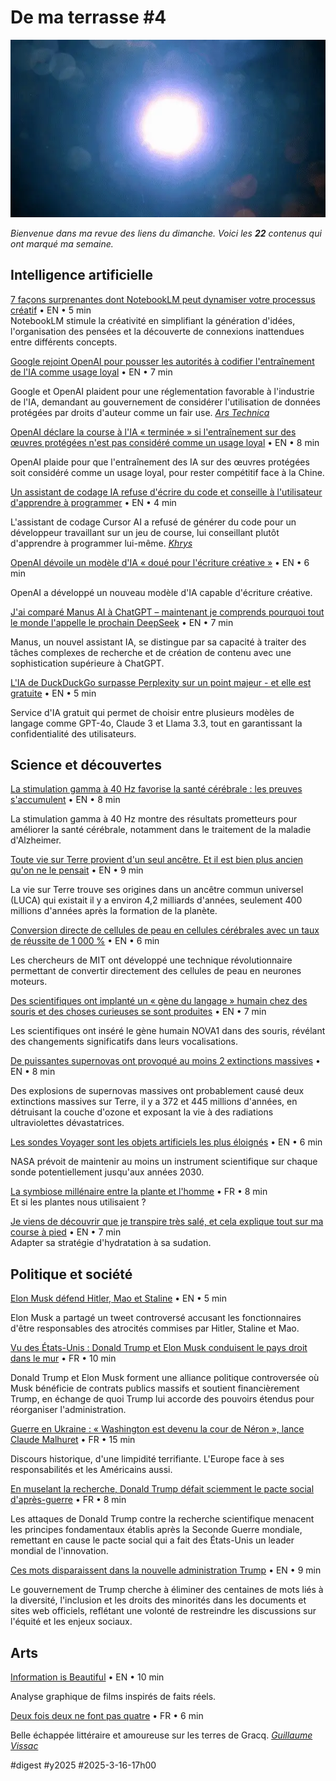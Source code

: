 # De ma terrasse #4

![Supernova](_i/0digest004.png)

_Bienvenue dans ma revue des liens du dimanche. Voici les **22** contenus qui ont marqué ma semaine._

## Intelligence artificielle

[7 façons surprenantes dont NotebookLM peut dynamiser votre processus créatif](https://www.geeky-gadgets.com/notebooklm-tips-and-tricks/) • EN • 5 min  
NotebookLM stimule la créativité en simplifiant la génération d'idées, l'organisation des pensées et la découverte de connexions inattendues entre différents concepts.

[Google rejoint OpenAI pour pousser les autorités à codifier l'entraînement de l'IA comme usage loyal](https://arstechnica.com/google/2025/03/google-agrees-with-openai-that-copyright-has-no-place-in-ai-development/) • EN • 7 min

Google et OpenAI plaident pour une réglementation favorable à l'industrie de l'IA, demandant au gouvernement de considérer l'utilisation de données protégées par droits d'auteur comme un fair use. _[Ars Technica](https://mastodon.social/@arstechnica)_

[OpenAI déclare la course à l'IA « terminée » si l'entraînement sur des œuvres protégées n'est pas considéré comme un usage loyal](https://arstechnica.com/tech-policy/2025/03/openai-urges-trump-either-settle-ai-copyright-debate-or-lose-ai-race-to-china/) • EN • 8 min

OpenAI plaide pour que l'entraînement des IA sur des œuvres protégées soit considéré comme un usage loyal, pour rester compétitif face à la Chine.

[Un assistant de codage IA refuse d'écrire du code et conseille à l'utilisateur d'apprendre à programmer](https://arstechnica.com/ai/2025/03/ai-coding-assistant-refuses-to-write-code-tells-user-to-learn-programming-instead/) • EN • 4 min

L'assistant de codage Cursor AI a refusé de générer du code pour un développeur travaillant sur un jeu de course, lui conseillant plutôt d'apprendre à programmer lui-même. _[Khrys](https://mamot.fr/@Khrys)_

[OpenAI dévoile un modèle d'IA « doué pour l'écriture créative »](https://www.theguardian.com/technology/2025/mar/12/chatgpt-firm-reveals-ai-model-that-is-good-at-creative-writing-sam-altman) • EN • 6 min

OpenAI a développé un nouveau modèle d'IA capable d'écriture créative.

[J'ai comparé Manus AI à ChatGPT – maintenant je comprends pourquoi tout le monde l'appelle le prochain DeepSeek](https://www.techradar.com/computing/artificial-intelligence/i-compared-manus-ai-to-chatgpt-now-i-understand-why-everyone-is-calling-it-the-next-deepseek) • EN • 7 min

Manus, un nouvel assistant IA, se distingue par sa capacité à traiter des tâches complexes de recherche et de création de contenu avec une sophistication supérieure à ChatGPT.

[L'IA de DuckDuckGo surpasse Perplexity sur un point majeur - et elle est gratuite](https://www.zdnet.com/article/duckduckgos-ai-beats-perplexity-in-one-big-way-and-its-free-to-use/) • EN • 5 min

Service d'IA gratuit qui permet de choisir entre plusieurs modèles de langage comme GPT-4o, Claude 3 et Llama 3.3, tout en garantissant la confidentialité des utilisateurs.

## Science et découvertes

[La stimulation gamma à 40 Hz favorise la santé cérébrale : les preuves s'accumulent](https://news.mit.edu/2025/evidence-40hz-gamma-stimulation-promotes-brain-health-expanding-0314) • EN • 8 min

La stimulation gamma à 40 Hz montre des résultats prometteurs pour améliorer la santé cérébrale, notamment dans le traitement de la maladie d'Alzheimer.

[Toute vie sur Terre provient d'un seul ancêtre. Et il est bien plus ancien qu'on ne le pensait](https://www.popularmechanics.com/science/environment/a64186168/single-ancestor-life-luca-discovery/) • EN • 9 min

La vie sur Terre trouve ses origines dans un ancêtre commun universel (LUCA) qui existait il y a environ 4,2 milliards d'années, seulement 400 millions d'années après la formation de la planète.

[Conversion directe de cellules de peau en cellules cérébrales avec un taux de réussite de 1 000 %](https://newatlas.com/biology/direct-convert-skin-brain-stem-cells-neuron/) • EN • 6 min

Les chercheurs de MIT ont développé une technique révolutionnaire permettant de convertir directement des cellules de peau en neurones moteurs.

[Des scientifiques ont implanté un « gène du langage » humain chez des souris et des choses curieuses se sont produites](https://www.iflscience.com/scientists-put-a-human-language-gene-into-mice-and-curious-things-unfolded-78418) • EN • 7 min

Les scientifiques ont inséré le gène humain NOVA1 dans des souris, révélant des changements significatifs dans leurs vocalisations.

[De puissantes supernovas ont provoqué au moins 2 extinctions massives](https://earthsky.org/space/supernovas-caused-at-least-2-mass-extinctions-earth/) • EN • 8 min

Des explosions de supernovas massives ont probablement causé deux extinctions massives sur Terre, il y a 372 et 445 millions d'années, en détruisant la couche d'ozone et exposant la vie à des radiations ultraviolettes dévastatrices.

[Les sondes Voyager sont les objets artificiels les plus éloignés](https://www.skyatnightmagazine.com/news/voyager-2-low-energy-charged-particle-instrument-switch-off) • EN • 6 min

NASA prévoit de maintenir au moins un instrument scientifique sur chaque sonde potentiellement jusqu'aux années 2030.

[La symbiose millénaire entre la plante et l'homme](https://editionsdunona.substack.com/p/la-symbiose-millenaire-entre-la-plante) • FR • 8 min  
Et si les plantes nous utilisaient ?

[Je viens de découvrir que je transpire très salé, et cela explique tout sur ma course à pied](https://www.advnture.com/features/im-a-super-salty-sweater) • EN • 7 min  
Adapter sa stratégie d'hydratation à sa sudation.

## Politique et société

[Elon Musk défend Hitler, Mao et Staline](https://futurism.com/elon-musk-defends-hitler-mao-and-stalin) • EN • 5 min

Elon Musk a partagé un tweet controversé accusant les fonctionnaires d'être responsables des atrocités commises par Hitler, Staline et Mao.

[Vu des États-Unis : Donald Trump et Elon Musk conduisent le pays droit dans le mur](https://www.vanityfair.fr/article/vu-des-etats-unis-donald-trump-et-elon-musk-conduisent-le-pays-droit-dans-le-mur) • FR • 10 min

Donald Trump et Elon Musk forment une alliance politique controversée où Musk bénéficie de contrats publics massifs et soutient financièrement Trump, en échange de quoi Trump lui accorde des pouvoirs étendus pour réorganiser l'administration.

[Guerre en Ukraine : « Washington est devenu la cour de Néron », lance Claude Malhuret](https://www.youtube.com/watch?v=G-lh0TUTtvI) • FR • 15 min

Discours historique, d'une limpidité terrifiante. L'Europe face à ses responsabilités et les Américains aussi.

[En muselant la recherche, Donald Trump défait sciemment le pacte social d'après-guerre](https://www.news-addict.com/fr/article/general/holden-thorp-en-muselant-la-recherche-donald-trump-defait-sciemment-le-pacte-social-d-apres-guerre/67cdc46d6ac8fbca7308795b) • FR • 8 min

Les attaques de Donald Trump contre la recherche scientifique menacent les principes fondamentaux établis après la Seconde Guerre mondiale, remettant en cause le pacte social qui a fait des États-Unis un leader mondial de l'innovation.

[Ces mots disparaissent dans la nouvelle administration Trump](https://www.nytimes.com/interactive/2025/03/07/us/trump-federal-agencies-websites-words-dei.html) • EN • 9 min

Le gouvernement de Trump cherche à éliminer des centaines de mots liés à la diversité, l'inclusion et les droits des minorités dans les documents et sites web officiels, reflétant une volonté de restreindre les discussions sur l'équité et les enjeux sociaux.

## Arts

[Information is Beautiful](https://informationisbeautiful.net/) • EN • 10 min

Analyse graphique de films inspirés de faits réels.

[Deux fois deux ne font pas quatre](https://textes.antonincrenn.com/deux-fois-deux-ne-font-pas-quatre/) • FR • 6 min

Belle échappée littéraire et amoureuse sur les terres de Gracq. _[Guillaume Vissac](https://piaille.fr/@gv)_

#digest #y2025 #2025-3-16-17h00 
